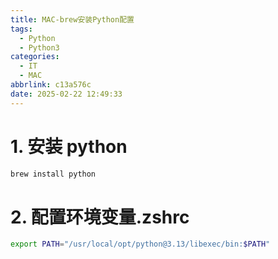```yaml
---
title: MAC-brew安装Python配置
tags:
  - Python
  - Python3
categories:
  - IT
  - MAC
abbrlink: c13a576c
date: 2025-02-22 12:49:33
---
```


# 1. 安装 python

```bash
brew install python
```

# 2. 配置环境变量.zshrc
```bash
export PATH="/usr/local/opt/python@3.13/libexec/bin:$PATH"
```